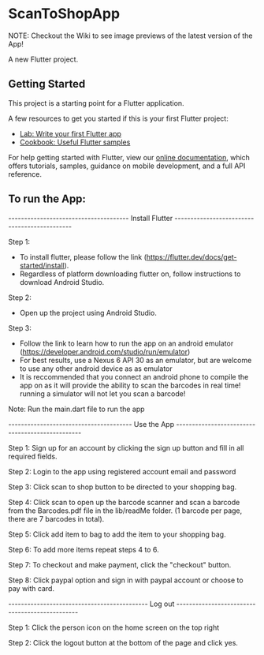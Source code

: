 # ScanToShopApp

NOTE: Checkout the Wiki to see image previews of the latest version of the App!

A new Flutter project.

## Getting Started

This project is a starting point for a Flutter application.

A few resources to get you started if this is your first Flutter project:

- [Lab: Write your first Flutter app](https://flutter.dev/docs/get-started/codelab)
- [Cookbook: Useful Flutter samples](https://flutter.dev/docs/cookbook)

For help getting started with Flutter, view our
[online documentation](https://flutter.dev/docs), which offers tutorials,
samples, guidance on mobile development, and a full API reference.

## To run the App:

-------------------------------------- Install Flutter ---------------------------------------------

Step 1:
- To install flutter, please follow the link (https://flutter.dev/docs/get-started/install).
- Regardless of platform downloading flutter on, follow instructions to download Android Studio.

Step 2:
- Open up the project using Android Studio.

Step 3:
- Follow the link to learn how to run the app on an android emulator (https://developer.android.com/studio/run/emulator)
- For best results, use a Nexus 6 API 30 as an emulator, but are welcome to use any other android device as as emulator
- It is reccommended that you connect an android phone to compile the app on as it will provide the ability to scan the barcodes in real time! running a     simulator will not let you scan a barcode!

Note: Run the main.dart file to run the app

--------------------------------------- Use the App ------------------------------------------------

Step 1: Sign up for an account by clicking the sign up button and fill in all required fields.

Step 2: Login to the app using registered account email and password

Step 3: Click scan to shop button to be directed to your shopping bag.

Step 4: Click scan to open up the barcode scanner and scan a barcode from the Barcodes.pdf file in
        the lib/readMe folder. (1 barcode per page, there are 7 barcodes in total).

Step 5: Click add item to bag to add the item to your shopping bag.

Step 6: To add more items repeat steps 4 to 6.

Step 7: To checkout and make payment, click the "checkout" button.

Step 8: Click paypal option and sign in with paypal account or choose to pay with card.



-------------------------------------------- Log out -----------------------------------------------

Step 1: Click the person icon on the home screen on the top right

Step 2: Click the logout button at the bottom of the page and click yes.
